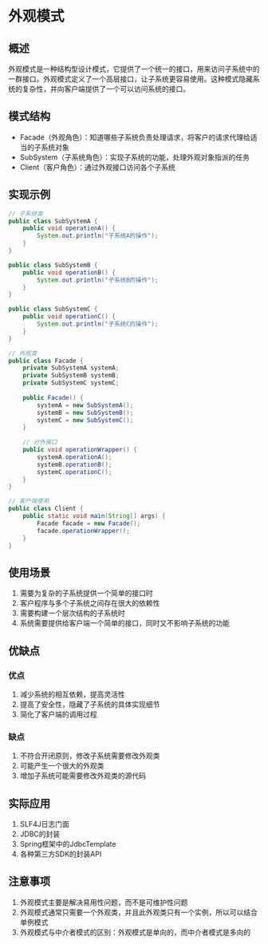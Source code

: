 # 外观模式

## 概述

外观模式是一种结构型设计模式，它提供了一个统一的接口，用来访问子系统中的一群接口。外观模式定义了一个高层接口，让子系统更容易使用。这种模式隐藏系统的复杂性，并向客户端提供了一个可以访问系统的接口。

## 模式结构

- Facade（外观角色）：知道哪些子系统负责处理请求，将客户的请求代理给适当的子系统对象
- SubSystem（子系统角色）：实现子系统的功能，处理外观对象指派的任务
- Client（客户角色）：通过外观接口访问各个子系统

## 实现示例

```java
// 子系统类
public class SubSystemA {
    public void operationA() {
        System.out.println("子系统A的操作");
    }
}

public class SubSystemB {
    public void operationB() {
        System.out.println("子系统B的操作");
    }
}

public class SubSystemC {
    public void operationC() {
        System.out.println("子系统C的操作");
    }
}

// 外观类
public class Facade {
    private SubSystemA systemA;
    private SubSystemB systemB;
    private SubSystemC systemC;
    
    public Facade() {
        systemA = new SubSystemA();
        systemB = new SubSystemB();
        systemC = new SubSystemC();
    }
    
    // 对外接口
    public void operationWrapper() {
        systemA.operationA();
        systemB.operationB();
        systemC.operationC();
    }
}

// 客户端使用
public class Client {
    public static void main(String[] args) {
        Facade facade = new Facade();
        facade.operationWrapper();
    }
}
```

## 使用场景

1. 需要为复杂的子系统提供一个简单的接口时
2. 客户程序与多个子系统之间存在很大的依赖性
3. 需要构建一个层次结构的子系统时
4. 系统需要提供给客户端一个简单的接口，同时又不影响子系统的功能

## 优缺点

### 优点

1. 减少系统的相互依赖，提高灵活性
2. 提高了安全性，隐藏了子系统的具体实现细节
3. 简化了客户端的调用过程

### 缺点

1. 不符合开闭原则，修改子系统需要修改外观类
2. 可能产生一个很大的外观类
3. 增加子系统可能需要修改外观类的源代码

## 实际应用

1. SLF4J日志门面
2. JDBC的封装
3. Spring框架中的JdbcTemplate
4. 各种第三方SDK的封装API

## 注意事项

1. 外观模式主要是解决易用性问题，而不是可维护性问题
2. 外观模式通常只需要一个外观类，并且此外观类只有一个实例，所以可以结合单例模式
3. 外观模式与中介者模式的区别：外观模式是单向的，而中介者模式是多向的